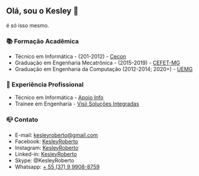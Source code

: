 ## Olá, sou o Kesley 👋

é só isso mesmo.

### 📚 Formação Acadêmica

- Técnico em Informática - (201-2012) - [Cecon](https://cecon.com.br/)
- Graduação em Engenharia Mecatrônica - (2015-2019) - [CEFET-MG](http://www.eng-mecatronica.divinopolis.cefetmg.br/)
- Graduação em Engenharia da Computação (2012-2014; 2020+) - [UEMG](http://uemg.br/graduacao/cursos2/course/engenharia-da-computacao)

### :briefcase: Experiência Profissional

- Técnico em Informática - [Apoio Info](https://www.apoioinfo.com.br/)
- Trainee em Engenharia - [Visii Soluções Integradas](http://visii.com.br/home)

### 📪 Contato

- E-mail: kesleyroberto@gmail.com
- Facebook: [KesleyRoberto](https://fb.com/KesleyRoberto)
- Instagram: [KesleyRoberto](https://ig.com/KesleyRoberto)
- Linked-in: [KesleyRoberto](https://www.linkedin.com/in/KesleyRoberto/)
- Skype: @KesleyRoberto
- Whatsapp: [+ 55 (37) 9 9908-8759](https://wa.me/5537999088759)


<!--
**kesleyroberto/KesleyRoberto** is a ✨ _special_ ✨ repository because its `README.md` (this file) appears on your GitHub profile.

Here are some ideas to get you started:

- 🔭 I’m currently working on ...
- 🌱 I’m currently learning ...
- 👯 I’m looking to collaborate on ...
- 🤔 I’m looking for help with ...
- 💬 Ask me about ...
- 📫 How to reach me: ...
- 😄 Pronouns: ...
- ⚡ Fun fact: ...
-->
